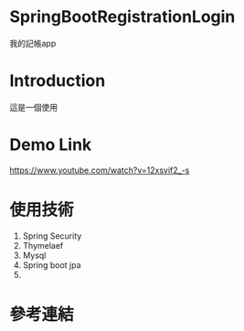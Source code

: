 # SpringBootRegistrationLogin
我的記帳app

# Introduction

這是一個使用

# Demo Link

https://www.youtube.com/watch?v=12xsvif2_-s

# 使用技術

1. Spring Security
2. Thymelaef
3. Mysql
4. Spring boot jpa
5. 

# 參考連結

